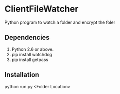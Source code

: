 ClientFileWatcher
========
Python program to watch a folder and encrypt the foler

Dependencies
------------
1. Python 2.6 or above.
2. pip install watchdog
3. pip install getpass

Installation
------------
python run.py \<Folder Location\>
